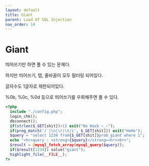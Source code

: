 ```yaml
---
layout: default
title: Giant
parent: Load Of SQL Injection
nav_order: 14
---
```


# Giant

띄어쓰기만 하면 풀 수 있는 문제다.

하지만 띄어쓰기, 탭, 줄바꿈이 모두 필터링 되어있다.

글자수도 1글자로 제한되어있다.

%0b, %0c, %0d 등으로 띄어쓰기를 우회해주면 풀 수 있다. 

```php
<?php 
  include "./config.php"; 
  login_chk(); 
  dbconnect(); 
  if(strlen($_GET[shit])>1) exit("No Hack ~_~"); 
  if(preg_match('/ |\n|\r|\t/i', $_GET[shit])) exit("HeHe"); 
  $query = "select 1234 from{$_GET[shit]}prob_giant where 1"; 
  echo "<hr>query : <strong>{$query}</strong><hr><br>"; 
  $result = @mysql_fetch_array(mysql_query($query)); 
  if($result[1234]) solve("giant"); 
  highlight_file(__FILE__); 
?>
```